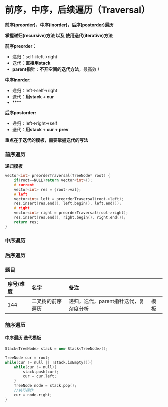 # 前序，中序，后续遍历（Traversal）

**前序\(preorder\)，中序\(inorder\)，后序\(postorder\)遍历** 

**掌握递归\(recursive\)方法 以及 使用迭代\(iterative\)方法**

**前序preorder：**

* 递归：self-&gt;left-&gt;right
* 迭代：**直接用stack**
* **parent指针**：**不开空间的迭代方法**，最高效！

**中序inorder:**

* 递归：left-&gt;self-&gt;right
* 迭代：**用stack + cur**
* \*\*\*\*

**后序postorder:**

* 递归：left-&gt;right-&gt;self
* 迭代：**用stack + cur + prev**

**重点在于迭代的模板，需要掌握迭代的写法**

### 前序遍历

**递归模板**

```cpp
vector<int> preorderTraversal(TreeNode* root) {
    if(root==NULL)return vector<int>();
    # current
    vector<int> res = {root->val};
    # left  
    vector<int> left = preorderTraversal(root->left);
    res.insert(res.end(), left.begin(), left.end());
    # right
    vector<int> right = preorderTraversal(root->right);
    res.insert(res.end(), right.begin(), right.end());
    return res;
}
```

### 中序遍历

### 后序遍历

### 题目

| 序号/难度 | 名字 | 备注 |  |
| :--- | :--- | :--- | :--- |
| 144 | 二叉树的前序遍历 | 递归，迭代，parent指针迭代，复杂度分析 | 模板 |

### 前序遍历



#### 中序遍历 迭代模板

```cpp
Stack<TreeNode> stack = new Stack<TreeNode>();

TreeNode cur = root;
while(cur != null || !stack.isEmpty()){
    while(cur != null){
        stack.push(cur);
        cur = cur.left;
    }
    TreeNode node = stack.pop();
    //执行操作
    cur = node.right;
}
```


